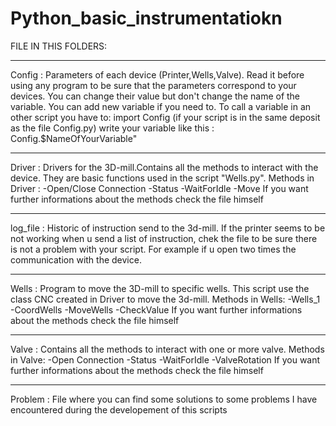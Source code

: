 # Python_basic_instrumentatiokn

FILE IN THIS FOLDERS:

--------------------

Config : Parameters of each device (Printer,Wells,Valve). Read it before using any program to be sure that the parameters correspond to your devices. You can change their value but don't change the name of the variable. You can add new variable if you need to. To call a variable in an other script you have to:
	import Config (if your script is in the same deposit as the file Config.py)
	write your variable like this : Config.$NameOfYourVariable"

----------------------------------------------------

Driver : Drivers for the 3D-mill.Contains all the methods to interact with the device. They are basic functions used in the script "Wells.py".
Methods in Driver :
	-Open/Close Connection
	-Status
	-WaitForIdle
	-Move
If you want further informations about the methods check the file himself

----------------------------------------------------

log_file : Historic of instruction send to the 3d-mill. If the printer seems to be not working when u send a list of instruction, chek the file to be sure there is not a problem with your script. For example if u open two times the communication with the device.

----------------------------------------------------

Wells : Program to move the 3D-mill to specific wells. This script use the class CNC created in Driver to move the 3d-mill.
Methods in Wells:
	-Wells_1
	-CoordWells
	-MoveWells
	-CheckValue
If you want further informations about the methods check the file himself 

----------------------------------------------------

Valve : Contains all the methods to interact with one or more valve.
Methods in Valve:
	-Open Connection
	-Status
	-WaitForIdle
	-ValveRotation
If you want further informations about the methods check the file himself

----------------------------------------------------

Problem : File where you can find some solutions to some problems I have encountered during the developement of this scripts

